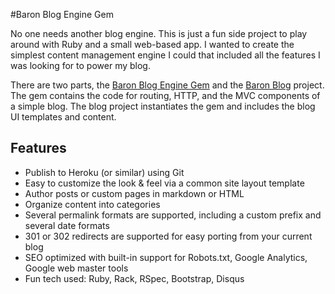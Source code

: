 #Baron Blog Engine Gem

No one needs another blog engine. This is just a fun side project to play around
with Ruby and a small web-based app. I wanted to create the simplest content 
management engine I could that included all the features I was looking for to 
power my blog. 

There are two parts, the [Baron Blog Engine Gem](https://rubygems.org/gems/baron) 
and the [Baron Blog](https://github.com/nbuggia/baron-blog) project. The gem 
contains the code for routing, HTTP, and the MVC components of a simple blog. 
The blog project instantiates the gem and includes the blog UI templates and 
content.

## Features

* Publish to Heroku (or similar) using Git
* Easy to customize the look & feel via a common site layout template
* Author posts or custom pages in markdown or HTML
* Organize content into categories
* Several permalink formats are supported, including a custom prefix and several date formats
* 301 or 302 redirects are supported for easy porting from your current blog
* SEO optimized with built-in support for Robots.txt, Google Analytics, Google web master tools
* Fun tech used: Ruby, Rack, RSpec, Bootstrap, Disqus